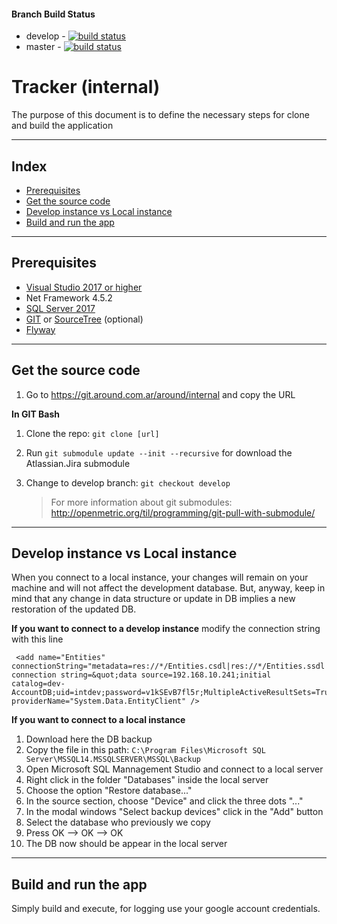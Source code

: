 #### Branch Build Status ####
 
- develop - [![build status](https://git.around.com.ar/around/internal/badges/develop/build.svg)](https://git.around.com.ar/around/internal/commits/develop)
- master - [![build status](https://git.around.com.ar/around/internal/badges/master/build.svg)](https://git.around.com.ar/around/internal/commits/master)

Tracker (internal)
===================

The purpose of this document is to define the necessary steps for clone and build the application

----------

Index
-------------

 - [Prerequisites](#prerequisites)
 - [Get the source code](#Get-the-source-code)
 - [Develop instance vs Local instance](#develop-instance-vs-Local-instance)
 - [Build and run the app](#build-and-run-the-app)

----------


Prerequisites
-------------

 - [Visual Studio 2017 or higher][1]
 - Net Framework 4.5.2
 - [SQL Server 2017][2]
 - [GIT][3] or [SourceTree][4] (optional)
 - [Flyway][5]

----------


Get the source code
-------------

 1. Go to https://git.around.com.ar/around/internal and copy the URL
 
 **In GIT Bash**
 1. Clone the repo: `git clone [url]`
 2. Run `git submodule update --init --recursive` for download the Atlassian.Jira submodule
 3. Change to develop branch: `git checkout develop`

	> For more information about git submodules:  http://openmetric.org/til/programming/git-pull-with-submodule/

----------


Develop instance vs Local instance
-------------
When you connect to a local instance, your changes will remain on your machine and will not affect the development database.
But, anyway, keep in mind that any change in data structure or update in DB implies a new restoration of the updated DB.

 **If you want to connect to a develop instance** modify the connection string with this line
 
```
 <add name="Entities" connectionString="metadata=res://*/Entities.csdl|res://*/Entities.ssdl|res://*/Entities.msl;provider=System.Data.SqlClient;provider connection string=&quot;data source=192.168.10.241;initial catalog=dev-AccountDB;uid=intdev;password=v1kSEvB7fl5r;MultipleActiveResultSets=True&quot;" providerName="System.Data.EntityClient" />
```
**If you want to connect to a local instance**

 1. Download here the DB backup
 2. Copy the file in this path: `C:\Program Files\Microsoft SQL Server\MSSQL14.MSSQLSERVER\MSSQL\Backup`
 3. Open Microsoft SQL Mannagement Studio and connect to a local server
 4. Right click in the folder "Databases" inside the local server
 5. Choose the option "Restore database..."
 6. In the source section, choose "Device" and click the three dots "..."
 7. In the modal windows "Select backup devices" click in the "Add" button
 8. Select the database who previously we copy
 9. Press OK --> OK --> OK
 10. The DB now should be appear in the local server 
 ----------



Build and run the app
-------------
Simply build and execute, for logging use your google account credentials.

  [1]: https://visualstudio.microsoft.com/downloads/
  [2]: https://www.microsoft.com/es-es/sql-server/sql-server-downloads
  [3]: https://git-scm.com/
  [4]: https://www.sourcetreeapp.com/
  [5]: https://flywaydb.org/download/
